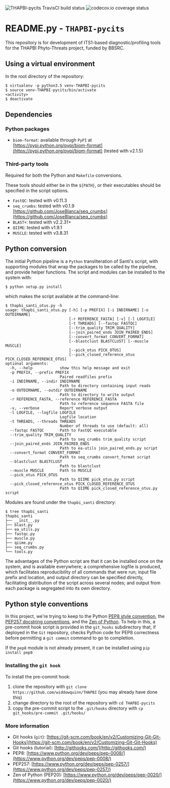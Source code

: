 ![THAPBI-pycits TravisCI build status](https://api.travis-ci.org/widdowquinn/THAPBI-pycits.svg?branch=master) ![codecov.io coverage status](https://img.shields.io/codecov/c/github/widdowquinn/THAPBI-pycits.svg)

# README.py - `THAPBI-pycits`
This repository is for development of ITS1-based diagnostic/profiling tools for the THAPBI Phyto-Threats project, funded by BBSRC.

## Using a virtual environment

In the root directory of the repository:

```
$ virtualenv -p python3.5 venv-THAPBI-pycits
$ source venv-THAPBI-pycits/bin/activate
<activity>
$ deactivate
```

## Dependencies

### Python packages

* `biom-format`: available through `PyPI` at [https://pypi.python.org/pypi/biom-format](https://pypi.python.org/pypi/biom-format) (tested with v2.1.5)

### Third-party tools

Required for both the Python and `Makefile` conversions.

These tools should either be in the `${PATH}`, or their executables should be specified in the script options.

* `FastQC`: tested with v0.11.3
* `seq_crumbs`: tested with v0.1.9 [https://github.com/JoseBlanca/seq_crumbs](https://github.com/JoseBlanca/seq_crumbs)
* `BLAST+`: tested with v2.2.31+
* `QIIME`: tested with v1.9.1
* `MUSCLE`: tested with v3.8.31


## Python conversion

The initial Python pipeline is a `Python` transliteration of Santi's script, with supporting modules that wrap the packages to be called by the pipeline, and provide helper functions. The script and modules can be installed to the system with:

```
$ python setup.py install
```

which makes the script available at the command-line:

```
$ thapbi_santi_otus.py -h
usage: thapbi_santi_otus.py [-h] [-p PREFIX] [-i INDIRNAME] [-o OUTDIRNAME]
                            [-r REFERENCE_FASTA] [-v] [-l LOGFILE]
                            [-t THREADS] [--fastqc FASTQC]
                            [--trim_quality TRIM_QUALITY]
                            [--join_paired_ends JOIN_PAIRED_ENDS]
                            [--convert_format CONVERT_FORMAT]
                            [--blastclust BLASTCLUST] [--muscle MUSCLE]
                            [--pick_otus PICK_OTUS]
                            [--pick_closed_reference_otus PICK_CLOSED_REFERENCE_OTUS]
optional arguments:
  -h, --help            show this help message and exit
  -p PREFIX, --prefix PREFIX
                        Paired readfiles prefix
  -i INDIRNAME, --indir INDIRNAME
                        Path to directory containing input reads
  -o OUTDIRNAME, --outdir OUTDIRNAME
                        Path to directory to write output
  -r REFERENCE_FASTA, --reference REFERENCE_FASTA
                        Path to reference sequence FASTA file
  -v, --verbose         Report verbose output
  -l LOGFILE, --logfile LOGFILE
                        Logfile location
  -t THREADS, --threads THREADS
                        Number of threads to use (default: all)
  --fastqc FASTQC       Path to FastQC executable
  --trim_quality TRIM_QUALITY
                        Path to seq_crumbs trim_quality script
  --join_paired_ends JOIN_PAIRED_ENDS
                        Path to ea-utils join_paired_ends.py script
  --convert_format CONVERT_FORMAT
                        Path to seq_crumbs convert_format script
  --blastclust BLASTCLUST
                        Path to blastclust
  --muscle MUSCLE       Path to MUSCLE
  --pick_otus PICK_OTUS
                        Path to QIIME pick_otus.py script
  --pick_closed_reference_otus PICK_CLOSED_REFERENCE_OTUS
                        Path to QIIME pick_closed_reference_otus.py script
```

Modules are found under the `thapbi_santi` directory:

```
$ tree thapbi_santi
thapbi_santi
├── __init__.py
├── blast.py
├── ea_utils.py
├── fastqc.py
├── muscle.py
├── qiime.py
├── seq_crumbs.py
└── tools.py
```

The advantages of the Python script are that it can be installed once on the system, and is available everywhere; a comprehensive logfile is produced, which facilitates reproducibility of all commands that were run; input file prefix and location, and output directory can be specified directly, facilitating distribution of the script across several nodes; and output from each package is segregated into its own directory.

## Python style conventions

In this project, we're trying to keep to the Python [PEP8 style convention](https://www.python.org/dev/peps/pep-0008/), the [PEP257 docstring conventions](https://www.python.org/dev/peps/pep-0257/), and the [Zen of Python](https://www.python.org/dev/peps/pep-0020/). To help in this, a pre-commit hook script is provided in the `git_hooks` subdirectory that, if deployed in the `Git` repository, checks Python code for PEP8 correctness before permitting a `git commit` command to go to completion.

If the `pep8` module is not already present, it can be installed using `pip install pep8`

### Installing the `git hook`

To install the pre-commit hook:

1. clone the repository with `git clone https://github.com/widdowquinn/THAPBI` (you may already have done this)
2. change directory to the root of the repository with `cd THAPBI-pycits`
3. copy the pre-commit script to the `.git/hooks` directory with `cp git_hooks/pre-commit .git/hooks/`

### More information

* Git hooks (`git`): [https://git-scm.com/book/en/v2/Customizing-Git-Git-Hooks](https://git-scm.com/book/en/v2/Customizing-Git-Git-Hooks)
* Git hooks (tutorial): [http://githooks.com/](http://githooks.com/)
* PEP8: [https://www.python.org/dev/peps/pep-0008/](https://www.python.org/dev/peps/pep-0008/)
* PEP257: [https://www.python.org/dev/peps/pep-0257/](https://www.python.org/dev/peps/pep-0257/)
* Zen of Python (PEP20): [https://www.python.org/dev/peps/pep-0020/](https://www.python.org/dev/peps/pep-0020/)


